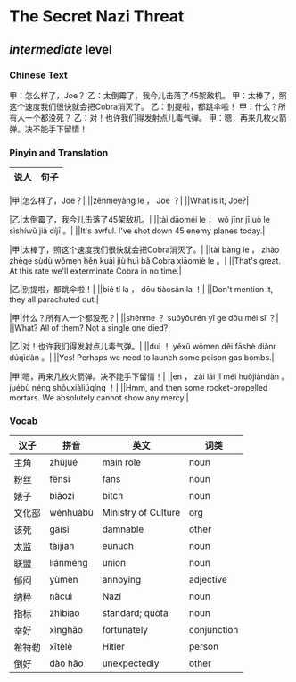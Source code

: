 # The Secret Nazi Threat       
## *intermediate* level

### Chinese Text
甲：怎么样了，Joe？
乙：太倒霉了，我今儿击落了45架敌机。
甲：太棒了，照这个速度我们很快就会把Cobra消灭了。
乙：别提啦，都跳伞啦！
甲：什么？所有人一个都没死？
乙：对！也许我们得发射点儿毒气弹。
甲：嗯，再来几枚火箭弹。决不能手下留情！

### Pinyin and Translation
|说人|句子|
|----|----|

|甲|怎么样了，Joe？|
||zěnmeyàng le ， Joe ？|
||What is it, Joe?|

|乙|太倒霉了，我今儿击落了45架敌机。|
||tài dǎoméi le ， wǒ jīnr jīluò le sìshíwǔ jià díjī 。|
||It's awful. I've shot down 45 enemy planes today.|

|甲|太棒了，照这个速度我们很快就会把Cobra消灭了。|
||tài bàng le ， zhào zhège sùdù wǒmen hěn kuài jiù huì bǎ Cobra xiāomiè le 。|
||That's great. At this rate we'll exterminate Cobra in no time.|

|乙|别提啦，都跳伞啦！|
||bié tí la ， dōu tiàosǎn la ！|
||Don't mention it, they all parachuted out.|

|甲|什么？所有人一个都没死？|
||shénme ？ suǒyǒurén yī ge dōu méi sǐ ？|
||What? All of them? Not a single one died?|

|乙|对！也许我们得发射点儿毒气弹。|
||duì ！ yěxǔ wǒmen děi fāshè diǎnr dúqìdàn 。|
||Yes! Perhaps we need to launch some poison gas bombs.|

|甲|嗯，再来几枚火箭弹。决不能手下留情！|
||en ， zài lái jǐ méi huǒjiàndàn 。 juébù néng shǒuxiàliúqíng ！|
||Hmm, and then some rocket-propelled mortars. We absolutely cannot show any mercy.|
### Vocab
|汉子|拼音|英文|词类|
|----|----|----|----|
|主角|zhǔjué|main role|noun|
|粉丝|fěnsī|fans|noun|
|婊子|biǎozi|bitch|noun|
|文化部|wénhuàbù|Ministry of Culture|org|
|该死|gāisǐ|damnable|other|
|太监|tàijian|eunuch|noun|
|联盟|liánméng|union|noun|
|郁闷|yùmèn|annoying|adjective|
|纳粹|nàcuì|Nazi|noun|
|指标|zhǐbiāo|standard; quota|noun|
|幸好|xìnghǎo|fortunately|conjunction|
|希特勒|xītèlè|Hitler|person|
|倒好|dào hǎo|unexpectedly|other|